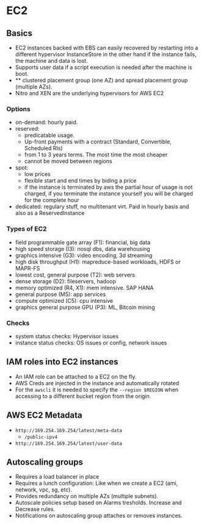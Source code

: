 # EC2

## Basics

- EC2 instances backed with EBS can easily recovered by restarting into a  different hypervisor InstanceStore in the other hand if the instance fails, the machine and data is lost.
- Supports user data if a script execution is needed after the machine is boot.
- ** clustered placement group (one AZ) and spread placement group (multiple AZs).
- Nitro and XEN are the underlying hypervisors for AWS EC2

### Options

- on-demand: hourly paid.
- reserved: 
     - predicatable usage. 
     - Up-front payments with a contract (Standard, Convertible, Scheduled RIs)
     - from 1 to 3 years terms. The most time the most cheaper
     - cannot be moved between regions
- spot: 
    - low prices
    - flexible start and end times by biding a price
    - if the instance is terminated by aws the partial hour of usage is not charged, if you terminate the instance yourself you will be charged for the complete hour
- dedicated: regulary stuff, no multitenant virt. Paid in hourly basis and also as a ReservedInstance

### Types of EC2

- field programmable gate array (F1): financial, big data
- high speed storage (I3): nosql dbs, data warehousing
- graphics intensive (G3): video encoding, 3d streaming
- high disk throughput (H1): mapreduce-based workloads, HDFS or MAPR-FS
- lowest cost, general purpose (T2): web servers
- dense storage (D2): fileservers, hadoop
- memory optimized (R4, X1): mem intensive. SAP HANA
- general purpose (M5): app services
- compute optimized (C5): cpu intensive
- graphics general purpose GPU (P3): ML, Bitcoin mining


### Checks

- system status checks: Hypervisor issues
- instance status checks: OS issues or config, network issues

## IAM roles into EC2 instances

- An IAM role can be attached to a EC2 on the fly.
- AWS Creds are injected in the instance and automatically rotated
- For the `awscli` it is needed to specify the `--region $REGION` when accessing to a different bucket region from the origin.


## AWS EC2 Metadata

- `http://169.254.169.254/latest/meta-data`
    - `/public-ipv4`
- `http://169.254.169.254/latest/user-data`

## Autoscaling groups

- Requires a load balancer in place
- Requires a lunch configuration: Like when we create a EC2 (ami, network, vpc, sg, etc).
- Provides redundancy on multiple AZs (multiple subnets).
- Autoscale policies setup based on Alarms tresholds. Increase and Decrease rules.
- Notifications on autoscaling group attaches or removes instances.
